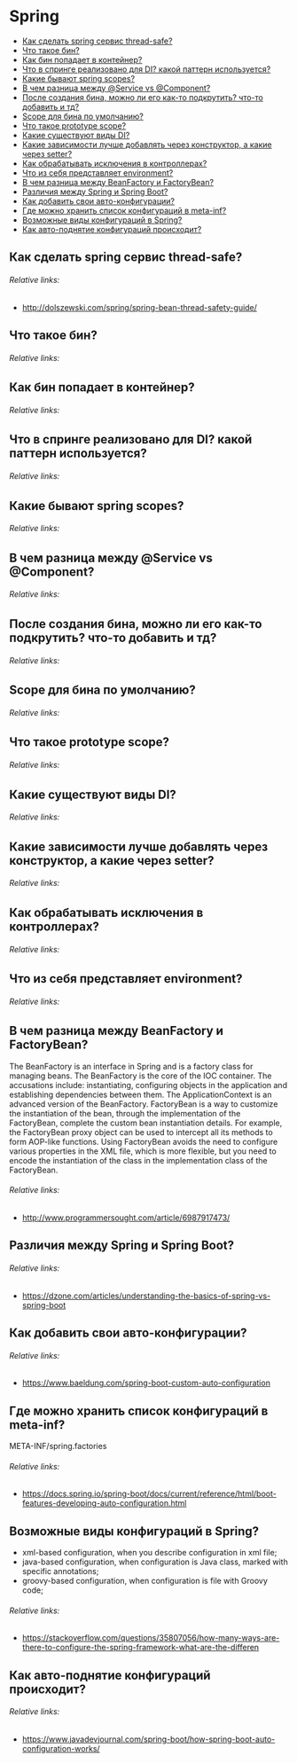 # Spring
+ [Как сделать spring сервис thread-safe?](#как-сделать-spring-сервис-thread-safe)
+ [Что такое бин?](#что-такое-бин)
+ [Как бин попадает в контейнер?](#Как-бин-попадает-в-контейнер)
+ [Что в спринге реализовано для DI? какой паттерн используется?](#что-в-спринге-реализовано-для-di-какой-паттерн-используется)
+ [Какие бывают spring scopes?](#какие-бывают-spring-scopes)
+ [В чем разница между @Service vs @Component?](#в-чем-разница-между-service-vs-component)
+ [После создания бина, можно ли его как-то подкрутить? что-то добавить и тд?](#после-создания-бина-можно-ли-его-как-то-подкрутить-что-то-добавить-и-тд)
+ [Scope для бина по умолчанию?](#scope-для-бина-по-умолчанию)
+ [Что такое prototype scope?](#что-такое-prototype-scope)
+ [Какие существуют виды DI?](#какие-существуют-виды-di)
+ [Какие зависимости лучше добавлять через конструктор, а какие через setter?](#какие-зависимости-лучше-добавлять-через-конструктор-а-какие-через-setter)
+ [Как обрабатывать исключения в контроллерах?](#как-обрабатывать-исключения-в-контроллерах)
+ [Что из себя представляет environment?](#что-из-себя-представляет-environment)
+ [В чем разница между BeanFactory и FactoryBean?](#в-чем-разница-между-beanfactory-и-factorybean)
+ [Различия между Spring и Spring Boot?](#различия-между-spring-и-spring-boot)
+ [Как добавить свои авто-конфигурации?](#как-добавить-свои-авто-конфигурации)
+ [Где можно хранить список конфигураций в meta-inf?](#где-можно-хранить-список-конфигураций-в-meta-inf)
+ [Возможные виды конфигураций в Spring?](#возможные-виды-конфигураций-в-spring)
+ [Как авто-поднятие конфигураций происходит?](#как-авто-поднятие-конфигураций-происходит)

## Как сделать spring сервис thread-safe?
###### Relative links:
+ http://dolszewski.com/spring/spring-bean-thread-safety-guide/

## Что такое бин?
###### Relative links:

## Как бин попадает в контейнер?
###### Relative links:

## Что в спринге реализовано для DI? какой паттерн используется?
###### Relative links:

## Какие бывают spring scopes?
###### Relative links:

## В чем разница между @Service vs @Component?
###### Relative links:

## После создания бина, можно ли его как-то подкрутить? что-то добавить и тд?
###### Relative links:

## Scope для бина по умолчанию?
###### Relative links:

## Что такое prototype scope?
###### Relative links:

## Какие существуют виды DI?
###### Relative links:

## Какие зависимости лучше добавлять через конструктор, а какие через setter?
###### Relative links:

## Как обрабатывать исключения в контроллерах?
###### Relative links:

## Что из себя представляет environment?
###### Relative links:

## В чем разница между BeanFactory и FactoryBean?
The BeanFactory is an interface in Spring and is a factory class for managing beans. The BeanFactory is the core of the IOC container. The accusations include: instantiating, configuring objects in the application and establishing dependencies between them. The ApplicationContext is an advanced version of the BeanFactory.
FactoryBean is a way to customize the instantiation of the bean, through the implementation of the FactoryBean, complete the custom bean instantiation details. For example, the FactoryBean proxy object can be used to intercept all its methods to form AOP-like functions. Using FactoryBean avoids the need to configure various properties in the XML file, which is more flexible, but you need to encode the instantiation of the class in the implementation class of the FactoryBean.
###### Relative links:
+ http://www.programmersought.com/article/6987917473/

## Различия между Spring и Spring Boot?
###### Relative links:
+ https://dzone.com/articles/understanding-the-basics-of-spring-vs-spring-boot

## Как добавить свои авто-конфигурации?
###### Relative links:
+ https://www.baeldung.com/spring-boot-custom-auto-configuration

## Где можно хранить список конфигураций в meta-inf?
META-INF/spring.factories
###### Relative links:
+ https://docs.spring.io/spring-boot/docs/current/reference/html/boot-features-developing-auto-configuration.html

## Возможные виды конфигураций в Spring?
+ xml-based configuration, when you describe configuration in xml file;
+ java-based configuration, when configuration is Java class, marked with specific annotations;
+ groovy-based configuration, when configuration is file with Groovy code;
###### Relative links:
+ https://stackoverflow.com/questions/35807056/how-many-ways-are-there-to-configure-the-spring-framework-what-are-the-differen

## Как авто-поднятие конфигураций происходит?
###### Relative links:
+ https://www.javadevjournal.com/spring-boot/how-spring-boot-auto-configuration-works/
